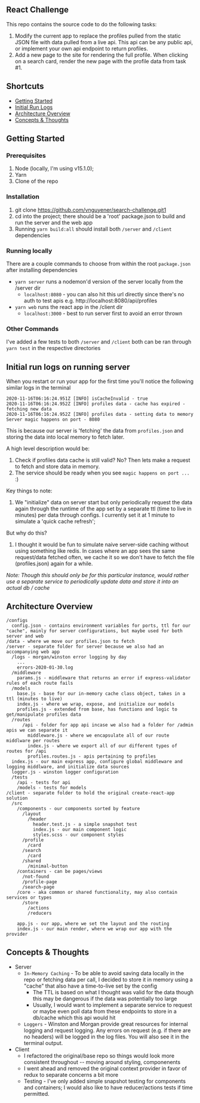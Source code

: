 
## React Challenge
 
This repo contains the source code to do the following tasks:

1. Modify the current app to replace the profiles pulled from the static JSON file with data pulled from a live api. This api can be any public api, or implement your own api endpoint to return profiles.
2. Add a new page to the site for rendering the full profile. When clicking on a search card, render the new page with the profile data from task #1.

## Shortcuts

* [Getting Started](#getting-started)
* [Initial Run Logs](#initial-run-logs)
* [Architecture Overview](#architecture-overview)
* [Concepts & Thoughts](#concepts-&-thoughts)

## Getting Started 

### Prerequisites
1. Node (locally, I'm using v15.1.0);
2. Yarn
3. Clone of the repo

### Installation

1. git clone https://github.com/vnguyener/search-challenge.git1
2. cd into the project; there should be a 'root' package.json to build and run the server and the web app
3. Running `yarn build:all` should install both `/server` and `/client` dependencies

### Running locally

There are a couple commands to choose from within the root `package.json` after installing dependencies

* `yarn server` runs a nodemon'd version of the server locally from the /server dir
  * `localhost:8080` - you can also hit this url directly since there's no auth to test apis e.g. http://localhost:8080/api/profiles
* `yarn web` runs the react app in the /client dir
  * `localhost:3000` - best to run server first to avoid an error thrown

### Other Commands

I've added a few tests to both `/server` and `/client` both can be ran through `yarn test` in the respective directories

## Initial run logs on running server

When you restart or run your app for the first time you'll notice the following similar logs in the terminal

```
2020-11-16T06:16:24.951Z [INFO] isCacheInvalid - true
2020-11-16T06:16:24.952Z [INFO] profiles data - cache has expired - fetching new data
2020-11-16T06:16:24.952Z [INFO] profiles data - setting data to memory
Server magic happens on port - 8080
```
This is because our server is 'fetching' the data from `profiles.json` and storing the data into local memory to fetch later.

A high level description would be:

1. Check if profiles data cache is still valid? No? Then lets make a request to fetch and store data in memory.
2. The service should be ready when you see `magic happens on port ...` :)

Key things to note:

1. We "initialize" data on server start but only periodically request the data again through the runtime of the app set by a separate ttl (time to live in minutes) per data through configs. I currently set it at 1 minute to simulate a 'quick cache refresh';

But why do this?

1. I thought it would be fun to simulate naive server-side caching without using something like redis. In cases where an app sees the same request/data fetched often, we cache it so we don't have to fetch the file (profiles.json) again for a while.

_Note: Though this should only be for this particular instance, would rather use a separate service to periodically update data and store it into an actual db / cache_


## Architecture Overview

```
/configs
  config.json - contains environment variables for ports, ttl for our "cache", mainly for server configurations, but maybe used for both server and web
/data - where we move our profiles.json to fetch
/server - separate folder for server because we also had an accompanying web app
  /logs - morgan/winston error logging by day
    ...
    errors-2020-01-30.log
  /middleware
    params.js - middleware that returns an error if express-validator rules of each route fails
  /models
    base.js - base for our in-memory cache class object, takes in a ttl (minutes to live)
    index.js - where we wrap, expose, and initialize our models
    profiles.js - extended from base, has functions and logic to get/manipulate profiles data
  /routes
      /api - folder for app api incase we also had a folder for /admin apis we can separate it
        middleware.js - where we encapsulate all of our route middlware per routes
        index.js - where we export all of our different types of routes for /api
        profiles.routes.js - apis pertaining to profiles
  index.js - our main express app, configure global middleware and logging middlware, and initialize data sources
  logger.js - winston logger configuration
  /tests
    /api - tests for api
    /models - tests for models
/client - separate folder to hold the original create-react-app solution
  /src
    /components - our components sorted by feature
      /layout
        /header
          header.test.js - a simple snapshot test
          index.js - our main component logic
          styles.scss - our component styles
      /profile
        /card
      /search
        /card
      /shared
        /minimal-button
    /containers - can be pages/views
      /not-found
      /profile-page
      /search-page
    /core - aka common or shared functionality, may also contain services or types
      /store
        /actions
        /reducers

    app.js - our app, where we set the layout and the routing
    index.js - our main render, where we wrap our app with the provider 

```

## Concepts & Thoughts

* Server
  * `In-Memory Caching` - To be able to avoid saving data locally in the repo or fetching data per call, I decided to store it in memory using a "cache" that also have a time-to-live set by the config
    * The TTL is based on what I thought was valid for the data though this may be dangerous if the data was potentially too large
    * Usually, I would want to implement a separate service to request or maybe even poll data from these endpoints to store in a db/cache which this api would hit
  * `Loggers` - Winston and Morgan provide great resources for internal logging and request logging. Any errors on request (e.g. if there are no headers) will be logged in the log files. You will also see it in the terminal output.
* Client
  * I refactored the original/base repo so things would look more consistent throughout -- moving around styling, componenents
  * I went ahead and removed the original context provider in favor of redux to separate concerns a bit more
  * Testing - I've only added simple snapshot testing for components and containers; I would also like to have reducer/actions tests if time permitted.
